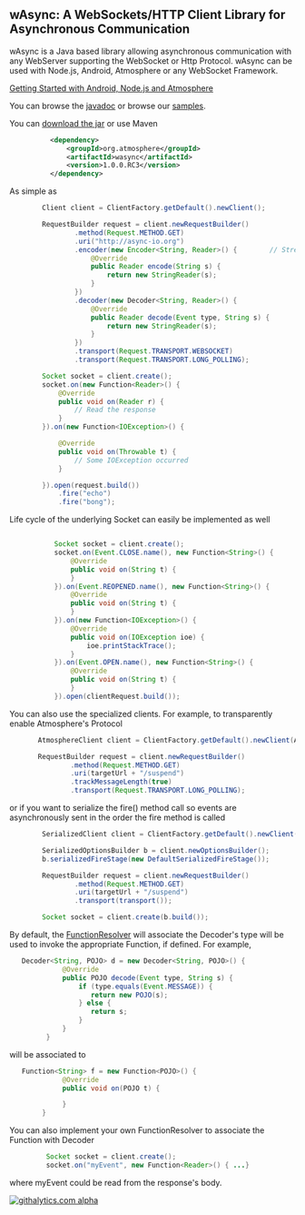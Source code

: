 ## wAsync: A WebSockets/HTTP Client Library for Asynchronous Communication

wAsync is a Java based library allowing asynchronous communication with any WebServer supporting the WebSocket or Http Protocol.
wAsync can be used with Node.js, Android, Atmosphere or any WebSocket Framework.

[Getting Started with Android, Node.js and Atmosphere](http://jfarcand.wordpress.com/2013/04/04/wasync-websockets-with-fallbacks-transports-for-android-node-js-and-atmosphere/)

You can browse the [javadoc](http://atmosphere.github.com/wasync/apidocs/) or browse our [samples](https://github.com/Atmosphere/wasync/tree/master/samples).

You can [download the jar](http://search.maven.org/#search%7Cga%7C1%7Ca%3A%22wasync%22) or use Maven
```xml
          <dependency>
              <groupId>org.atmosphere</groupId>
              <artifactId>wasync</artifactId>
              <version>1.0.0.RC3</version>
          </dependency>

```
As simple as

```java
        Client client = ClientFactory.getDefault().newClient();

        RequestBuilder request = client.newRequestBuilder()
                .method(Request.METHOD.GET)
                .uri("http://async-io.org")
                .encoder(new Encoder<String, Reader>() {        // Stream the request body
                    @Override
                    public Reader encode(String s) {
                        return new StringReader(s);
                    }
                })
                .decoder(new Decoder<String, Reader>() {
                    @Override
                    public Reader decode(Event type, String s) {
                        return new StringReader(s);
                    }
                })
                .transport(Request.TRANSPORT.WEBSOCKET)                        // Try WebSocket
                .transport(Request.TRANSPORT.LONG_POLLING);                    // Fallback to Long-Polling

        Socket socket = client.create();
        socket.on(new Function<Reader>() {
            @Override
            public void on(Reader r) {
                // Read the response
            }
        }).on(new Function<IOException>() {

            @Override
            public void on(Throwable t) {
                // Some IOException occurred
            }

        }).open(request.build())
            .fire("echo")
            .fire("bong");
```
Life cycle of the underlying Socket can easily be implemented as well
```java

           Socket socket = client.create();
           socket.on(Event.CLOSE.name(), new Function<String>() {
               @Override
               public void on(String t) {
               }
           }).on(Event.REOPENED.name(), new Function<String>() {
               @Override
               public void on(String t) {
               }
           }).on(new Function<IOException>() {
               @Override
               public void on(IOException ioe) {
                   ioe.printStackTrace();
               }
           }).on(Event.OPEN.name(), new Function<String>() {
               @Override
               public void on(String t) {
               }
           }).open(clientRequest.build());
```

You can also use the specialized clients. For example, to transparently enable Atmosphere's Protocol

```java
       AtmosphereClient client = ClientFactory.getDefault().newClient(AtmosphereClient.class);

       RequestBuilder request = client.newRequestBuilder()
    		   .method(Request.METHOD.GET)
    		   .uri(targetUrl + "/suspend")
               .trackMessageLength(true)
    		   .transport(Request.TRANSPORT.LONG_POLLING);
```

or if you want to serialize the fire() method call so events are asynchronously sent in the order the fire method is called

```java
        SerializedClient client = ClientFactory.getDefault().newClient(SerializedClient.class);

        SerializedOptionsBuilder b = client.newOptionsBuilder();
        b.serializedFireStage(new DefaultSerializedFireStage());

        RequestBuilder request = client.newRequestBuilder()
                .method(Request.METHOD.GET)
                .uri(targetUrl + "/suspend")
                .transport(transport());

        Socket socket = client.create(b.build());
```

By default, the [FunctionResolver](http://atmosphere.github.com/wasync/apidocs/org/atmosphere/wasync/FunctionResolver.html) will associate the Decoder's type will be used to invoke the appropriate Function, if defined. For
example,

```java
   Decoder<String, POJO> d = new Decoder<String, POJO>() {
             @Override
             public POJO decode(Event type, String s) {
                 if (type.equals(Event.MESSAGE)) {
                    return new POJO(s);
                 } else {
                    return s;
                 }
             }
         }
```
will be associated to
```java
   Function<String> f = new Function<POJO>() {
             @Override
             public void on(POJO t) {

             }
        }
```
You can also implement your own FunctionResolver to associate the Function with Decoder
```java
         Socket socket = client.create();
         socket.on("myEvent", new Function<Reader>() { ...}
```
where myEvent could be read from the response's body.

[![githalytics.com alpha](https://cruel-carlota.pagodabox.com/6565d992c41200f6a5617e646f291569 "githalytics.com")](http://githalytics.com/Atmosphere/wasync)
